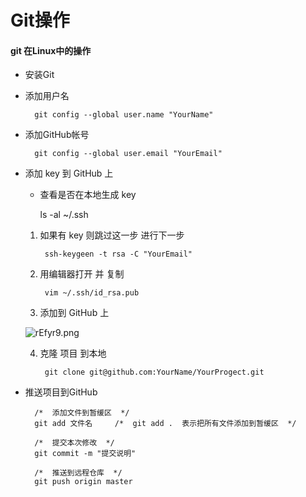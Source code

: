 Git操作
=====

#### git 在Linux中的操作

- 安装Git

- 添加用户名

		git config --global user.name "YourName"

- 添加GitHub帐号

		git config --global user.email "YourEmail"

- 添加 key 到 GitHub 上
	- 查看是否在本地生成 key

		ls -al ~/.ssh

	1. 如果有 key 则跳过这一步 进行下一步 

			ssh-keygeen -t rsa -C "YourEmail"
		
	2. 用编辑器打开 并 复制
	
			vim ~/.ssh/id_rsa.pub
	
	3.  添加到 GitHub 上
	
	![rEfyr9.png](https://s1.imgsha.com/2018/04/26/rEfyr9.png)
	
	4. 克隆 项目 到本地
	
			git clone git@github.com:YourName/YourProgect.git 
			
- 推送项目到GitHub
	
		/*  添加文件到暂缓区  */
		git add 文件名     /*  git add .  表示把所有文件添加到暂缓区  */
		
		/*  提交本次修改  */
		git commit -m "提交说明"
		
		/*  推送到远程仓库  */
		git push origin master

	 
	